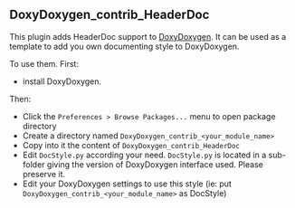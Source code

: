 
## DoxyDoxygen_contrib_HeaderDoc

This plugin adds HeaderDoc support to [DoxyDoxygen](https://github.com/20Tauri/DoxyDoxygen).
It can be used as a template to add you own documenting style to DoxyDoxygen.

To use them. First:

   - install DoxyDoxygen.

Then:

   - Click the ```Preferences > Browse Packages...``` menu to open package directory
   - Create a directory named ```DoxyDoxygen_contrib_<your_module_name>```
   - Copy into it the content of ```DoxyDoxygen_contrib_HeaderDoc```
   - Edit ```DocStyle.py``` according your need. ```DocStyle.py``` is located in a sub-folder giving the version of DoxyDoxygen interface used. Please preserve it.
   - Edit your DoxyDoxygen settings to use this style (ie: put ```DoxyDoxygen_contrib_<your_module_name>``` as DocStyle)
